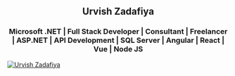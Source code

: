 <h2 align="center">Urvish Zadafiya</h2>
<h3 align="center">Microsoft .NET | Full Stack Developer | Consultant | Freelancer | ASP.NET |  API Development | SQL Server |  Angular | React | Vue | Node JS </h3>

<p align="left"><a href="https://github.com/UrvishZadafiya"><img src="https://komarev.com/ghpvc/?username=godhaniketan&label=Profile%20views&color=0e75b6&style=flat" alt="Urvish Zadafiya" /></a></p>


